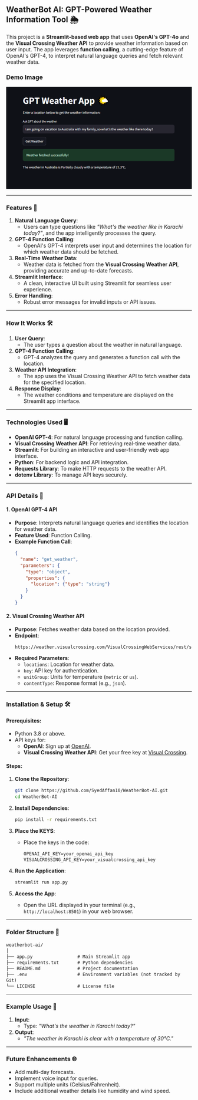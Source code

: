 ## WeatherBot AI: GPT-Powered Weather Information Tool 🌦️

This project is a **Streamlit-based web app** that uses **OpenAI's GPT-4o** and the **Visual Crossing Weather API** to provide weather information based on user input. The app leverages **function calling**, a cutting-edge feature of OpenAI's GPT-4, to interpret natural language queries and fetch relevant weather data.

### Demo Image
![Demo Image](demo_image.PNG)

---

### Features 🌟

1. **Natural Language Query**: 
   - Users can type questions like *"What's the weather like in Karachi today?"*, and the app intelligently processes the query.
2. **GPT-4 Function Calling**:
   - OpenAI's GPT-4 interprets user input and determines the location for which weather data should be fetched.
3. **Real-Time Weather Data**:
   - Weather data is fetched from the **Visual Crossing Weather API**, providing accurate and up-to-date forecasts.
4. **Streamlit Interface**:
   - A clean, interactive UI built using Streamlit for seamless user experience.
5. **Error Handling**:
   - Robust error messages for invalid inputs or API issues.

---

### How It Works 🛠️

1. **User Query**:
   - The user types a question about the weather in natural language.
2. **GPT-4 Function Calling**:
   - GPT-4 analyzes the query and generates a function call with the location.
3. **Weather API Integration**:
   - The app uses the Visual Crossing Weather API to fetch weather data for the specified location.
4. **Response Display**:
   - The weather conditions and temperature are displayed on the Streamlit app interface.

---

### Technologies Used 🖥️

- **OpenAI GPT-4**: For natural language processing and function calling.
- **Visual Crossing Weather API**: For retrieving real-time weather data.
- **Streamlit**: For building an interactive and user-friendly web app interface.
- **Python**: For backend logic and API integration.
- **Requests Library**: To make HTTP requests to the weather API.
- **dotenv Library**: To manage API keys securely.

---

### API Details 🔑

#### 1. **OpenAI GPT-4 API**
- **Purpose**: Interprets natural language queries and identifies the location for weather data.
- **Feature Used**: Function Calling.
- **Example Function Call**:
  ```json
  {
    "name": "get_weather",
    "parameters": {
      "type": "object",
      "properties": {
        "location": {"type": "string"}
      }
    }
  }
  ```

#### 2. **Visual Crossing Weather API**
- **Purpose**: Fetches weather data based on the location provided.
- **Endpoint**: 
  ```
  https://weather.visualcrossing.com/VisualCrossingWebServices/rest/services/weatherdata/forecast
  ```
- **Required Parameters**:
  - `locations`: Location for weather data.
  - `key`: API key for authentication.
  - `unitGroup`: Units for temperature (`metric` or `us`).
  - `contentType`: Response format (e.g., `json`).

---

### Installation & Setup 🛠️

#### Prerequisites:
- Python 3.8 or above.
- API keys for:
  - **OpenAI**: Sign up at [OpenAI](https://platform.openai.com/signup/).
  - **Visual Crossing Weather API**: Get your free key at [Visual Crossing](https://www.visualcrossing.com/).

#### Steps:
1. **Clone the Repository**:
   ```bash
   git clone https://github.com/SyedAffan10/WeatherBot-AI.git
   cd WeatherBot-AI
   ```

2. **Install Dependencies**:
   ```bash
   pip install -r requirements.txt
   ```

3. **Place the KEYS**:
   - Place the keys in the code:
     ```
     OPENAI_API_KEY=your_openai_api_key
     VISUALCROSSING_API_KEY=your_visualcrossing_api_key
     ```

4. **Run the Application**:
   ```bash
   streamlit run app.py
   ```

5. **Access the App**:
   - Open the URL displayed in your terminal (e.g., `http://localhost:8501`) in your web browser.

---

### Folder Structure 📂

```
weatherbot-ai/
│
├── app.py                 # Main Streamlit app
├── requirements.txt       # Python dependencies
├── README.md              # Project documentation
├── .env                   # Environment variables (not tracked by Git)
└── LICENSE                # License file
```

---

### Example Usage 🚀

1. **Input**:
   - Type: *"What's the weather in Karachi today?"*
2. **Output**:
   - *"The weather in Karachi is clear with a temperature of 30°C."*

---

### Future Enhancements 🌐

- Add multi-day forecasts.
- Implement voice input for queries.
- Support multiple units (Celsius/Fahrenheit).
- Include additional weather details like humidity and wind speed.
